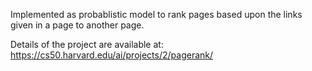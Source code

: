 Implemented as probablistic model to rank pages based upon the links given in a page to another page.

Details of the project are available at: https://cs50.harvard.edu/ai/projects/2/pagerank/
